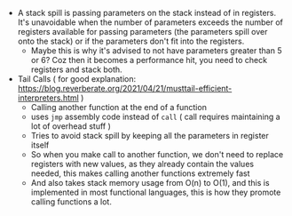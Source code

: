 - A stack spill is passing parameters on the stack instead of in registers. It's unavoidable when the number of parameters exceeds the number of registers available for passing parameters (the parameters spill over onto the stack) or if the parameters don't fit into the registers.
	- Maybe this is why it's advised to not have parameters greater than 5 or 6? Coz then it becomes a performance hit, you need to check registers and stack both.
- Tail Calls ( for good explanation: https://blog.reverberate.org/2021/04/21/musttail-efficient-interpreters.html )
	- Calling another function at the end of a function
	- uses `jmp` assembly code instead of `call` ( call requires maintaining a lot of overhead stuff )
	- Tries to avoid stack spill by keeping all the parameters in register itself
	- So when you make call to another function, we don't need to replace registers with new values, as they already contain the values needed, this makes calling another functions extremely fast
	- And also takes stack memory usage from O(n) to O(1), and this is implemented in most functional languages, this is how they promote calling functions a lot.